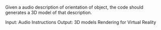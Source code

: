 Given a audio description of orientation of object, the code should generates a 3D model of that description.

Input: Audio Instructions
Output: 3D models Rendering for Virtual Reality

